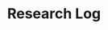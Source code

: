 ---
layout: list
title: Research Log
slug: research_log
description: >
  Posts in Research_log category
permalink: research_log
---